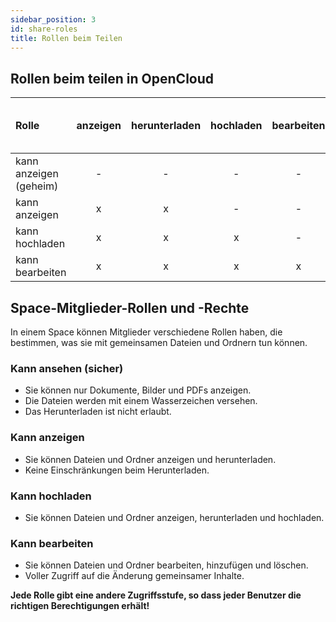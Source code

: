 ```yaml
---
sidebar_position: 3
id: share-roles
title: Rollen beim Teilen
---
```


## Rollen beim teilen in OpenCloud

| Rolle                  | anzeigen | herunterladen | hochladen | bearbeiten | erstellen | löschen | nur doc, img, pdf mit Wasserzeichen anzeigen |
| :--------------------- | :------: | :-----------: | :-------: | :--------: | :-------: | :-----: | :------------------------------------------: |
| kann anzeigen (geheim) |    -     |       -       |     -     |     -      |     -     |    -    |                      x                       |
| kann anzeigen          |    x     |       x       |     -     |     -      |     -     |    -    |                      -                       |
| kann hochladen         |    x     |       x       |     x     |     -      |     -     |    -    |                      -                       |
| kann bearbeiten        |    x     |       x       |     x     |     x      |     x     |    x    |                      -                       |

## Space-Mitglieder-Rollen und -Rechte

In einem Space können Mitglieder verschiedene Rollen haben, die bestimmen, was sie mit gemeinsamen Dateien und Ordnern
tun können.

### Kann ansehen (sicher)

- Sie können nur Dokumente, Bilder und PDFs anzeigen.
- Die Dateien werden mit einem Wasserzeichen versehen.
- Das Herunterladen ist nicht erlaubt.

### Kann anzeigen

- Sie können Dateien und Ordner anzeigen und herunterladen.
- Keine Einschränkungen beim Herunterladen.

### Kann hochladen

- Sie können Dateien und Ordner anzeigen, herunterladen und hochladen.

### Kann bearbeiten

- Sie können Dateien und Ordner bearbeiten, hinzufügen und löschen.
- Voller Zugriff auf die Änderung gemeinsamer Inhalte.

**Jede Rolle gibt eine andere Zugriffsstufe, so dass jeder Benutzer die richtigen Berechtigungen erhält!**
